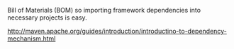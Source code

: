 Bill of Materials (BOM) so importing framework dependencies into necessary projects is easy.

http://maven.apache.org/guides/introduction/introductino-to-dependency-mechanism.html
